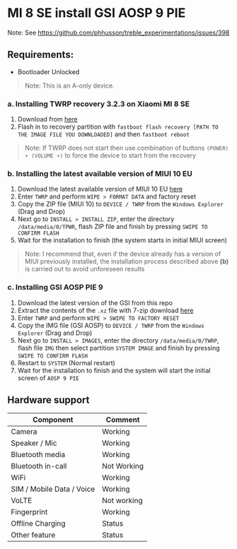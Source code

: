 # MI 8 SE install GSI AOSP 9 PIE
Note: See https://github.com/phhusson/treble_experimentations/issues/398
## Requirements:
- Bootloader Unlocked
> Note: This is an A-only device.

### a. Installing TWRP recovery 3.2.3 on Xiaomi MI 8 SE
1. Download from [here](https://forum.xda-developers.com/mi-8-se/development/recovery-twrp-recovery-3-2-3-lr-team-t3828854)
2. Flash in to recovery partition with `fastboot flash recovery [PATH TO THE IMAGE FILE YOU DOWNLOADED]` and then `fastboot reboot`

> Note: If TWRP does not start then use combination of buttons `(POWER) + (VOLUME +)` to force the device to start from the recovery 

### b. Installing the latest available version of MIUI 10 EU
1. Download the latest available version of MIUI 10 EU [here](https://sourceforge.net/projects/xiaomi-eu-multilang-miui-roms/files/xiaomi.eu/MIUI-STABLE-RELEASES)
2. Enter `TWRP` and perform `WIPE > FORMAT DATA` and factory reset
3. Copy the ZIP file (MIUI 10) to `DEVICE / TWRP` from the `Windows Explorer` (Drag and Drop)
4. Next go to `INSTALL > INSTALL ZIP`, enter the directory `/data/media/0/TPWR`, flash ZIP file and finish by pressing `SWIPE TO CONFIRM FLASH`
5. Wait for the installation to finish (the system starts in initial MIUI screen)

> Note: I recommend that, even if the device already has a version of MIUI previously installed, the installation process described above **(b)** is carried out to avoid unforeseen results 

### c. Installing GSI AOSP PIE 9
1. Download the latest version of the GSI from this repo
2. Extract the contents of the `.xz` file with 7-zip download [here](https://www.7-zip.org/) 
3. Enter `TWRP` and perform `WIPE > SWIPE TO FACTORY RESET`
4. Copy the IMG file (GSI AOSP) to `DEVICE / TWRP` from the `Windows Explorer` (Drag and Drop)
5. Next go to `INSTALL > IMAGES`, enter the directory `/data/media/0/TWRP`, flash file `IMG` then select partition `SYSTEM IMAGE` and finish by pressing `SWIPE TO CONFIRM FLASH`
6. Restart to `SYSTEM` (Normal restart)
7. Wait for the installation to finish and the system will start the initial screen of `AOSP 9 PIE`

## Hardware support

| Component                 |      Comment                                              |
|---------------------------|-----------------------------------------------------------|
| Camera                    | Working                                                   |
| Speaker / Mic             | Working                                                   |
| Bluetooth media           | Working                                                   |
| Bluetooth in-call         | Not Working                                                   |
| WiFi                      | Working                                                   |
| SIM / Mobile Data / Voice | Working                                                   |
| VoLTE                     | Not working                                               |
| Fingerprint               | Working                                                   |
| Offline Charging          | Status                                                    |
| Other feature             | Status                                                    |
